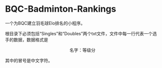 # BQC-Badminton-Rankings
一个为BQC建立羽毛球Elo排名的小程序。  

根目录下必须包括“Singles”和“Doubles”两个txt文件，文件中每一行代表一个选手的数据，数据格式是  

<p align="center">名字：等级分</p>  

其中的冒号是中文字符。
